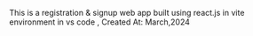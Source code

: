 This is a registration & signup web app built using react.js in vite environment in vs code
, Created At: March,2024
